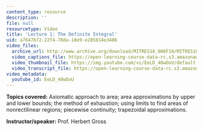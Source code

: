```yaml
---
content_type: resource
description: ''
file: null
resourcetype: Video
title: 'Lecture 1: The Definite Integral'
uid: a7647b72-22f4-78da-18e9-e285814e3486
video_files:
  archive_url: http://www.archive.org/download/MITRES18_006F10/MITRES18_006F10_26_0401_300k.mp4
  video_captions_file: https://open-learning-course-data-rc.s3.amazonaws.com/res-18-006-calculus-revisited-single-variable-calculus-fall-2010/99b73ff99c8655fa8c3815c250eb79ea_EeLD_40wDoU.vtt
  video_thumbnail_file: https://img.youtube.com/vi/EeLD_40wDoU/default.jpg
  video_transcript_file: https://open-learning-course-data-rc.s3.amazonaws.com/res-18-006-calculus-revisited-single-variable-calculus-fall-2010/85de2d78300581e7c49fd67a550b2820_EeLD_40wDoU.pdf
video_metadata:
  youtube_id: EeLD_40wDoU
---
```


**Topics covered:** Axiomatic approach to area; area approximations by upper and lower bounds; the method of exhaustion; using limits to find areas of nonrectilinear regions; piecewise continuity; trapezoidal approximations.

**Instructor/speaker:** Prof. Herbert Gross